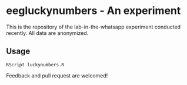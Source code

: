 # eegluckynumbers - An experiment

This is the repository of the lab-in-the-whatsapp experiment conducted recently. All data are anonymized.

## Usage 

```
RScript luckynumbers.R
```

Feedback and pull request are welcomed!
